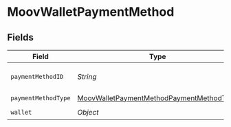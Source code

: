 # MoovWalletPaymentMethod


## Fields

| Field                                                                                                           | Type                                                                                                            | Required                                                                                                        | Description                                                                                                     |
| --------------------------------------------------------------------------------------------------------------- | --------------------------------------------------------------------------------------------------------------- | --------------------------------------------------------------------------------------------------------------- | --------------------------------------------------------------------------------------------------------------- |
| `paymentMethodID`                                                                                               | *String*                                                                                                        | :heavy_check_mark:                                                                                              | ID of the payment method.                                                                                       |
| `paymentMethodType`                                                                                             | [MoovWalletPaymentMethodPaymentMethodType](../../models/components/MoovWalletPaymentMethodPaymentMethodType.md) | :heavy_check_mark:                                                                                              | N/A                                                                                                             |
| `wallet`                                                                                                        | *Object*                                                                                                        | :heavy_check_mark:                                                                                              | N/A                                                                                                             |